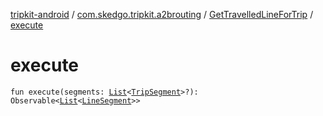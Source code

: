 [tripkit-android](../../index.md) / [com.skedgo.tripkit.a2brouting](../index.md) / [GetTravelledLineForTrip](index.md) / [execute](./execute.md)

# execute

`fun execute(segments: `[`List`](https://kotlinlang.org/api/latest/jvm/stdlib/kotlin.collections/-list/index.html)`<`[`TripSegment`](../../skedgo.tripkit.routing/-trip-segment/index.md)`>?): Observable<`[`List`](https://kotlinlang.org/api/latest/jvm/stdlib/kotlin.collections/-list/index.html)`<`[`LineSegment`](../../com.skedgo.tripkit/-line-segment/index.md)`>>`